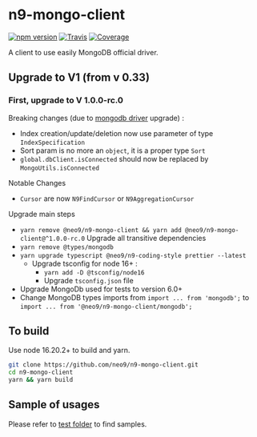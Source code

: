 # n9-mongo-client

[![npm version](https://img.shields.io/npm/v/@neo9/n9-mongo-client.svg)](https://www.npmjs.com/package/@neo9/n9-mongo-client)
[![Travis](https://app.travis-ci.com/neo9/n9-mongo-client.svg?branch=master)](https://app.travis-ci.com/github/neo9/n9-mongo-client)
[![Coverage](https://img.shields.io/codecov/c/github/neo9/n9-mongo-client/master.svg)](https://codecov.io/gh/neo9/n9-mongo-client)

A client to use easily MongoDB official driver.

## Upgrade to V1 (from v 0.33)

### First, upgrade to V 1.0.0-rc.0

Breaking changes (due to [mongodb driver](https://github.com/mongodb/node-mongodb-native) upgrade) :

- Index creation/update/deletion now use parameter of type `IndexSpecification`
- Sort param is no more an `object`, it is a proper type `Sort`
- `global.dbClient.isConnected` should now be replaced by `MongoUtils.isConnected`

Notable Changes

- `Cursor` are now `N9FindCursor` or `N9AggregationCursor`

Upgrade main steps

- `yarn remove @neo9/n9-mongo-client && yarn add @neo9/n9-mongo-client@^1.0.0-rc.0` Upgrade all transitive dependencies
- `yarn remove @types/mongodb`
- `yarn upgrade typescript @neo9/n9-coding-style prettier --latest`
  - Upgrade tsconfig for node 16+ :
    - `yarn add -D @tsconfig/node16`
    - Upgrade `tsconfig.json` file
- Upgrade MongoDb used for tests to version 6.0+
- Change MongoDB types imports from `import ... from 'mongodb';` to `import ... from '@neo9/n9-mongo-client/mongodb';`

## To build

Use node 16.20.2+ to build and yarn.

```bash
git clone https://github.com/neo9/n9-mongo-client.git
cd n9-mongo-client
yarn && yarn build
```

## Sample of usages

Please refer to [test folder](./test) to find samples.
